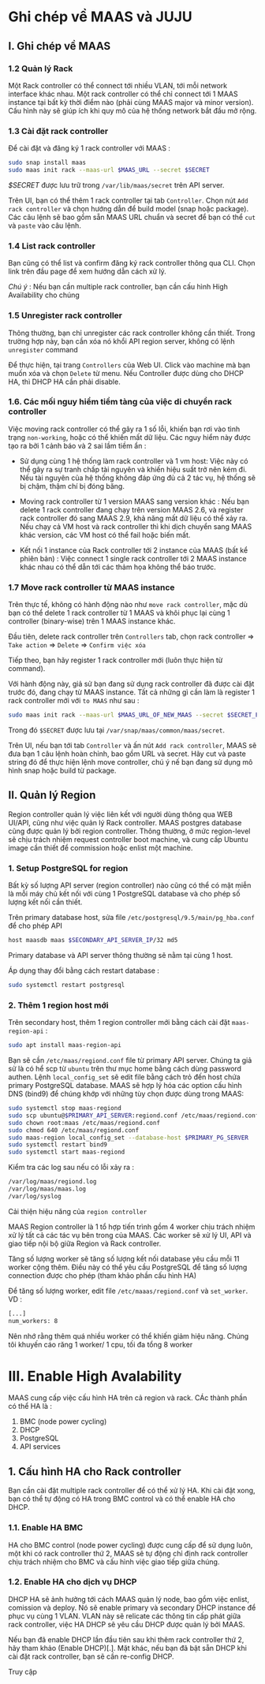 # Ghi chép về MAAS và JUJU

## I. Ghi chép về MAAS

### 1.2 Quản lý Rack

Một Rack controller có thể connect tới nhiều VLAN, tới mỗi network interface khác nhau. Một rack controller có thể chỉ connect tới 1 MAAS instance tại bất kỳ thời điểm nào (phải cùng MAAS major và minor version). Cấu hình này sẽ giúp ích khi quy mô của hệ thống network bắt đầu mở rộng.


### 1.3 Cài đặt rack controller

Để cài đặt và đăng ký 1 rack controller với MAAS :

```sh
sudo snap install maas
sudo maas init rack --maas-url $MAAS_URL --secret $SECRET
```

*$SECRET* được lưu trữ trong `/var/lib/maas/secret` trên API server.

Trên UI, bạn có thể thêm 1 rack controller tại tab `Controller`. Chọn nút `Add rack controller` và chọn hướng dẫn để build model (snap hoặc package). Các câu lệnh sẽ bao gồm sẵn MAAS URL chuẩn và secret để bạn có thể `cut` và `paste` vào câu lệnh.

### 1.4 List rack controller

Bạn cũng có thể list và confirm đăng ký rack controller thông qua CLI. Chọn link trên đầu page để xem hướng dẫn cách xử lý. 

*Chú ý* : Nếu bạn cần multiple rack controller, bạn cần cấu hình High Availability cho chúng

### 1.5 Unregister rack controller

Thông thường, bạn chỉ unregister các rack controller không cần thiết. Trong trường hợp này, bạn cần xóa nó khổi API region server, không có lệnh `unregister` command

Để thực hiện, tại trang `Controllers` của Web UI. Click vào machine mà bạn muốn xóa và chọn `Delete` từ menu. Nếu Controller được dùng cho DHCP HA, thì DHCP HA cần phải disable.


### 1.6. Các mối nguy hiểm tiềm tàng của việc di chuyển rack controller

Việc moving rack controller có thể gây ra 1 số lỗi, khiến bạn rơi vào tình trạng `non-working`, hoặc có thể khiến mất dữ liệu. Các nguy hiểm này được tạo ra bởi 1 cảnh báo và 2 sai lầm tiềm ẩn : 

 - Sử dụng cùng 1 hệ thống làm rack controller và 1 vm host: Việc này có thể gây ra sự tranh chấp tài nguyên và khiến hiệu suất trở nên kém đi. Nếu tài nguyên của hệ thống không đáp ứng đủ cả 2 tác vụ, hệ thống sẽ bị chậm, thậm chí bị đóng băng.
 
 - Moving rack controller từ 1 version MAAS sang version khác : Nếu bạn delete 1 rack controller đang chạy trên version MAAS 2.6, và register rack controller đó sang MAAS 2.9, khả năng mất dữ liệu có thể xảy ra. Nếu chạy cả VM host và rack controller thì khi dịch chuyển sang MAAS khác version, các VM host có thể fail hoặc biến mất.
 
 - Kết nối 1 instance của Rack controller tới 2 instance của MAAS (bất kể phiên bản) : Việc connect 1 single rack controller tới 2 MAAS instance khác nhau có thể dẫn tới các thảm họa không thể báo trước.
 
 ### 1.7 Move rack controller từ MAAS instance
 
 Trên thực tế, không có hành động nào như `move rack controller`, mặc dù bạn có thể delete 1 rack controller từ 1 MAAS và khôi phục lại cùng 1 controller (binary-wise) trên 1 MAAS instance khác. 
 
 Đầu tiên, delete rack controller trên `Controllers` tab, chọn rack controller => `Take action` => `Delete` => `Confirm việc xóa`
 
 Tiếp theo, bạn hãy register 1 rack controller mới (luôn thực hiện từ command).
 
 Với hành động này, giả sử bạn đang sử dụng rack controller đã được cài đặt trước đó, đang chạy từ MAAS instance. Tất cả những gì cần làm là register 1 rack controller mới với `to MAAS` như sau :
 
 ```sh
 sudo maas init rack --maas-url $MAAS_URL_OF_NEW_MAAS --secret $SECRET_FOR_NEW_MAAS

 ```
 
 Trong đó `$SECRET` được lưu tại `/var/snap/maas/common/maas/secret`.
 
 Trên UI, nếu bạn tới tab `Controller` và ấn nút `Add rack controller`, MAAS sẽ đưa bạn 1 câu lệnh hoàn chỉnh, bao gồm URL và secret. Hãy cut và paste string đó để thực hiện lệnh move controller, chú ý nế bạn đang sử dụng mô hình snap hoặc build từ package.
 
 ## II. Quản lý Region

Region controller quản lý việc liên kết với người dùng thông qua WEB UI/API, cũng như việc quản lý Rack controller. MAAS postgres database cũng được quản lý bởi region controller. Thông thường, ở mức region-level sẽ chịu trách nhiệm request controller boot machine, và cung cấp Ubuntu image cần thiết để commission hoặc enlist một machine.

### 1. Setup PostgreSQL for region

Bất kỳ số lượng API server (region controller) nào cũng có thể có mặt miễn là mỗi máy chủ kết nối với cùng 1 PostgreSQL database và cho phép số lượng kết nối cần thiết.

Trên primary database host, sửa file `/etc/postgresql/9.5/main/pg_hba.conf` để cho phép API

```sh
host maasdb maas $SECONDARY_API_SERVER_IP/32 md5
```

Primary database và API server thông thường sẽ nằm tại cùng 1 host.

Áp dụng thay đổi bằng cách restart database :

```sh
sudo systemctl restart postgresql
```

### 2. Thêm 1 region host mới

Trên secondary host, thêm 1 region controller mới bằng cách cài đặt `maas-region-api` : 

```sh
sudo apt install maas-region-api
```

Bạn sẽ cần `/etc/maas/regiond.conf` file từ primary API server. Chúng ta giả sử là có hể scp từ `ubuntu` trên thư mục home bằng cách dùng password authen. Lệnh `local_config_set` sẽ edit file bằng cách trỏ đến host chứa primary PostgreSQL database. MAAS sẽ hợp lý hóa các option cấu hình DNS (bind9) để chúng khớp với những tùy chọn được dùng trong MAAS: 

```sh
sudo systemctl stop maas-regiond
sudo scp ubuntu@$PRIMARY_API_SERVER:regiond.conf /etc/maas/regiond.conf
sudo chown root:maas /etc/maas/regiond.conf
sudo chmod 640 /etc/maas/regiond.conf
sudo maas-region local_config_set --database-host $PRIMARY_PG_SERVER
sudo systemctl restart bind9
sudo systemctl start maas-regiond
```

Kiểm tra các log sau nếu có lỗi xảy ra :

```sh
/var/log/maas/regiond.log
/var/log/maas/maas.log
/var/log/syslog
```

Cải thiện hiệu năng của `region controller`

MAAS Region controller là 1 tổ hợp tiến trình gồm 4 worker chịu trách nhiệm xử lý tất cả các tác vụ bên trong của MAAS. Các worker sẽ xử lý UI, API và giao tiếp nội bộ giữa Region và Rack controller.

Tăng số lượng worker sẽ tăng số lượng kết nối database yêu cầu mỗi 11 worker cộng thêm. Điều này có thể yêu cầu PostgreSQL để tăng số lượng connection được cho phép (tham khảo phần cấu hình HA)

Để tăng số lượng worker, edit file `/etc/maaas/regiond.conf` và `set_worker`. VD :

```sh
[...]
num_workers: 8
```

Nên nhớ rằng thêm quá nhiều worker có thể khiến giảm hiệu năng. Chúng tôi khuyến cáo răng 1 worker/ 1 cpu, tối đa tổng 8 worker

# III. Enable High Avalability

MAAS cung cấp việc cấu hình HA trên cả region và rack. CÁc thành phần có thể HA là : 
 
 1. BMC (node power cycling)
 2. DHCP
 3. PostgreSQL
 4. API services
 
 ## 1. Cấu hình HA cho Rack controller
 
 Bạn cần cài đặt multiple rack controller để có thể xử lý HA. Khi cài đặt xong, bạn có thể tự động có HA trong BMC control và có thể enable HA cho DHCP.
 
 ### 1.1. Enable HA BMC
 
 HA cho BMC control (node power cycling) được cung cấp để sử dụng luôn, một khi có rack controller thứ 2, MAAS sẽ tự động chỉ định rack controller chịu trách nhiệm cho BMC và cấu hình việc giao tiếp giữa chúng.
 
 ### 1.2. Enable HA cho dịch vụ DHCP 
 
 DHCP HA sẽ ảnh hưởng tới cách MAAS quản lý node, bao gồm việc enlist, comission và deploy. Nó sẽ enable primary và secondary DHCP instance để phục vụ cùng 1 VLAN. VLAN này sẽ relicate các thông tin cấp phát giữa rack controller, việc HA DHCP sẽ yêu cầu DHCP được quản lý bởi MAAS.
 
 Nếu bạn đã enable DHCP lần đầu tiên sau khi thêm rack controller thứ 2, hãy tham khảo (Enable DHCP)[.]. Mặt khác, nếu bạn đã bật sẵn DHCP khi cài đặt rack controller, bạn sẽ cần re-config DHCP.
 
Truy cập